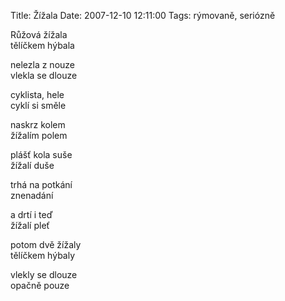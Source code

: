 Title: Žížala
Date: 2007-12-10 12:11:00
Tags: rýmovaně, seriózně

Růžová žížala  
tělíčkem hýbala

nelezla z nouze  
vlekla se dlouze

cyklista, hele  
cyklí si směle

naskrz kolem  
žížalím polem

plášť kola suše  
žížalí duše

trhá na potkání  
znenadání

a drtí i teď  
žížalí pleť

potom dvě žížaly  
tělíčkem hýbaly

vlekly se dlouze  
opačně pouze